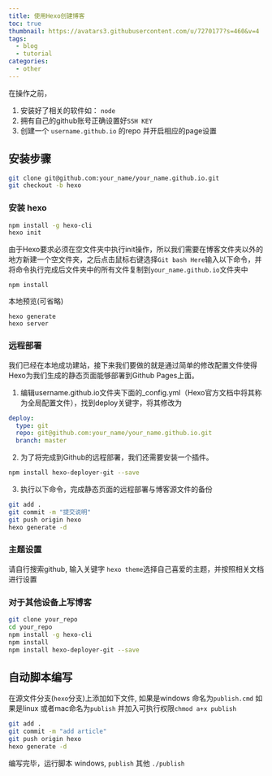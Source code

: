 ```yaml
---
title: 使用Hexo创建博客
toc: true
thumbnail: https://avatars3.githubusercontent.com/u/7270177?s=460&v=4
tags:
  - blog
  - tutorial
categories:
  - other
---
```


在操作之前，
1. 安装好了相关的软件如： `node`
2. 拥有自己的github账号正确设置好`SSH KEY`
3. 创建一个 `username.github.io` 的repo 并开启相应的page设置

## 安装步骤
```bash
git clone git@github.com:your_name/your_name.github.io.git
git checkout -b hexo
```

### 安装 hexo
```bash
npm install -g hexo-cli
hexo init
```
由于Hexo要求必须在空文件夹中执行init操作，所以我们需要在博客文件夹以外的地方新建一个空文件夹，之后点击鼠标右键选择`Git bash Here`输入以下命令，并将命令执行完成后文件夹中的所有文件复制到`your_name.github.io`文件夹中
```
npm install
```
本地预览(可省略)
```
hexo generate
hexo server
```

### 远程部署
我们已经在本地成功建站，接下来我们要做的就是通过简单的修改配置文件使得Hexo为我们生成的静态页面能够部署到Github Pages上面。

1. 编辑username.github.io文件夹下面的_config.yml（Hexo官方文档中将其称为全局配置文件），找到deploy关键字，将其修改为
```yml
deploy:
  type: git
  repo: git@github.com:your_name/your_name.github.io.git
  branch: master
```
2. 为了将完成到Github的远程部署，我们还需要安装一个插件。
```bash
npm install hexo-deployer-git --save
```
3. 执行以下命令，完成静态页面的远程部署与博客源文件的备份
```bash
git add .
git commit -m "提交说明"
git push origin hexo
hexo generate -d
```
### 主题设置
请自行搜索github, 输入关键字 `hexo theme`选择自己喜爱的主题，并按照相关文档进行设置

### 对于其他设备上写博客

```bash
git clone your_repo
cd your_repo
npm install -g hexo-cli
npm install
npm install hexo-deployer-git --save
```

## 自动脚本编写
在源文件分支(`hexo`分支)上添加如下文件, 如果是windows 命名为`publish.cmd` 如果是linux 或者mac命名为`publish` 并加入可执行权限`chmod a+x publish`
```bash
git add .
git commit -m "add article"
git push origin hexo
hexo generate -d
```
编写完毕，运行脚本 windows,  `publish` 其他 `./publish`
